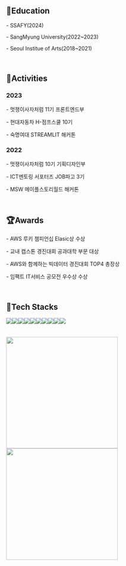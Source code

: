 ## 📖Education
<p>- SSAFY(2024)</p>
<p>- SangMyung University(2022~2023)</p>
<p>- Seoul Institue of Arts(2018~2021)</p>
<br/>

<h2>🎨Activities</h2>
<h3> 2023</h3>
<p>- 멋쟁이사자처럼 11기 프론트엔드부</p>
<p>- 현대자동차 H-점프스쿨 10기</p>
<p>- 숙명여대 STREAMLIT 해커톤</p>
<h3> 2022</h3>
<p>- 멋쟁이사자처럼 10기 기획디자인부</p>
<p>- ICT멘토링 서포터즈 JOB파고 3기</p>
<p>- MSW 메이플스토리월드 해커톤</p>
<br/>

<h2>🏆Awards</h2>
<p>- AWS 루키 챔피언십 Elasic상 수상</p>
<p>- 교내 캡스톤 경진대회 공과대학 부문 대상</p>
<p>- AWS와 함께하는 빅데이터 경진대회 TOP4 총장상</p>
<p>- 임팩트 IT서비스 공모전 우수상 수상</p>
<br/>
<h2>🔨Tech Stacks</h2>
<div style="display:flex; flex-direction:row;">
    <img src="https://img.shields.io/badge/HTML5-E34F26?style=flat-square&logo=HTML5&logoColor=white" />
    <img src="https://img.shields.io/badge/CSS3-1572B6?style=flat-square&logo=CSS3&logoColor=white" />
    <img src="https://img.shields.io/badge/JavaScript-F7DF1E?style=flat-square&logo=JavaScript&logoColor=white" />
    <img src="https://img.shields.io/badge/Vue.js-4FC08D?style=flat-square&logo=Vue.js&logoColor=white" />
    <img src="https://img.shields.io/badge/Figma-F24E1E?style=flat-square&logo=Figma&logoColor=white" />
    <br>
    <img src="https://img.shields.io/badge/Elasticsearch-005571?style=flat-square&logo=Elasticsearch&logoColor=white" />
    <img src="https://img.shields.io/badge/Kibana-005571?style=flat-square&logo=Kibana&logoColor=white" />
    <img src="https://img.shields.io/badge/Streamlit-FF4B4B?style=flat-square&logo=Streamlit&logoColor=white" />
    <img src="https://img.shields.io/badge/AwsLambda-FF9900?style=flat-square&logo=AwsLambda&logoColor=white" />
    <img src="https://img.shields.io/badge/AmazonDynamoDB-4053D6?style=flat-square&logo=AmazonDynamoDB&logoColor=white" />
</div><br>
</div>
<br/>

<div align="left">
  <a href="s">
    <img src="https://github-readme-stats.vercel.app/api/top-langs/?username=minggwen&exclude_repo=minggwen.github.io&layout=compact&theme=transparent" height="300px"/>
  </a>
  <a href="s">
    <img src="https://github-readme-stats.vercel.app/api?username=minggwen&theme=transparent&show_icons=true" height="300px"/>
  </a>
</div>
